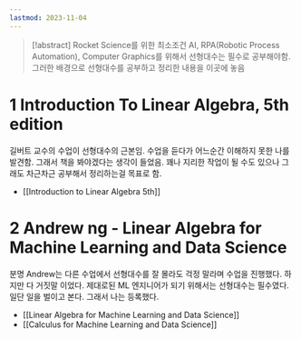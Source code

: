 ```yaml
---
lastmod: 2023-11-04
---
```

> [!abstract] Rocket Science를 위한 최소조건
> AI, RPA(Robotic Process Automation), Computer Graphics를 위해서 선형대수는 필수로 공부해야함. 그러한 배경으로 선형대수를 공부하고 정리한 내용을 이곳에 놓음

# 1 Introduction To Linear Algebra, 5th edition
길버트 교수의 수업이 선형대수의 근본임. 수업을 듣다가 어느순간 이해하지 못한 나를 발견함. 그래서 책을 봐야겠다는 생각이 들었음. 꽤나 지리한 작업이 될 수도 있으나 그래도 차근차근 공부해서 정리하는걸 목표로 함.
- [[Introduction to Linear Algebra 5th]]


# 2 Andrew ng - Linear Algebra for Machine Learning and Data Science
분명 Andrew는 다른  수업에서 선형대수를 잘 몰라도 걱정 말라며 수업을 진행했다. 하지만 다 거짓말 이었다. 제대로된 ML 엔지니어가 되기 위해서는 선형대수는 필수였다. 일단 일을 벌이고 본다. 그래서 나는 등록했다. 

- [[Linear Algebra for Machine Learning and Data Science]]
- [[Calculus for Machine Learning and Data Science]]
